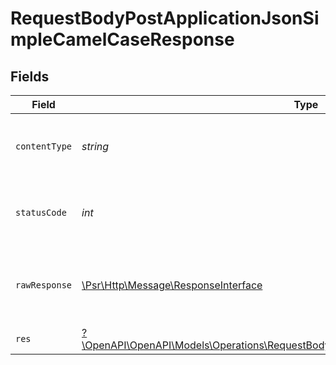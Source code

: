 # RequestBodyPostApplicationJsonSimpleCamelCaseResponse


## Fields

| Field                                                                                                                                                               | Type                                                                                                                                                                | Required                                                                                                                                                            | Description                                                                                                                                                         |
| ------------------------------------------------------------------------------------------------------------------------------------------------------------------- | ------------------------------------------------------------------------------------------------------------------------------------------------------------------- | ------------------------------------------------------------------------------------------------------------------------------------------------------------------- | ------------------------------------------------------------------------------------------------------------------------------------------------------------------- |
| `contentType`                                                                                                                                                       | *string*                                                                                                                                                            | :heavy_check_mark:                                                                                                                                                  | HTTP response content type for this operation                                                                                                                       |
| `statusCode`                                                                                                                                                        | *int*                                                                                                                                                               | :heavy_check_mark:                                                                                                                                                  | HTTP response status code for this operation                                                                                                                        |
| `rawResponse`                                                                                                                                                       | [\Psr\Http\Message\ResponseInterface](https://www.php-fig.org/psr/psr-7/#33-psrhttpmessageresponseinterface)                                                        | :heavy_check_mark:                                                                                                                                                  | Raw HTTP response; suitable for custom response parsing                                                                                                             |
| `res`                                                                                                                                                               | [?\OpenAPI\OpenAPI\Models\Operations\RequestBodyPostApplicationJsonSimpleCamelCaseRes](../../Models/Operations/RequestBodyPostApplicationJsonSimpleCamelCaseRes.md) | :heavy_minus_sign:                                                                                                                                                  | OK                                                                                                                                                                  |